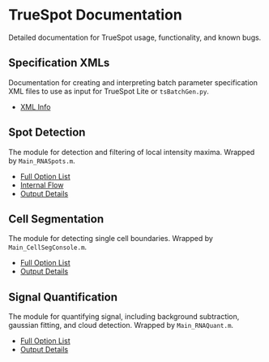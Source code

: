 # TrueSpot Documentation
Detailed documentation for TrueSpot usage, functionality, and known bugs.

## Specification XMLs
Documentation for creating and interpreting batch parameter specification XML files to use as input for TrueSpot Lite or `tsBatchGen.py`.

* [XML Info](./pages/spec_xml_doc.md)

## Spot Detection
The module for detection and filtering of local intensity maxima. Wrapped by `Main_RNASpots.m`.

* [Full Option List](./pages/spots_allargs.md)
* [Internal Flow](./pages/spots_flow.md)
* [Output Details](./pages/spots_output.md)

## Cell Segmentation
The module for detecting single cell boundaries. Wrapped by `Main_CellSegConsole.m`.

* [Full Option List](./pages/cellseg_allargs.md)
* [Output Details](./pages/cellseg_output.md)

## Signal Quantification
The module for quantifying signal, including background subtraction, gaussian fitting, and cloud detection. Wrapped by `Main_RNAQuant.m`.

* [Full Option List](./pages/quant_allargs.md)
* [Output Details](./pages/quant_output.md)
